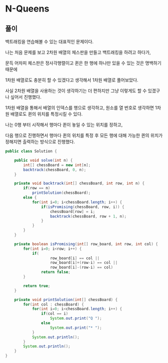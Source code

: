 # N-Queens

## 풀이

백트래킹을 연습해볼 수 있는 대표적인 문제이다.

나는 처음 문제를 보고 2차원 배열의 체스판을 만들고 백트래킹을 하려고 하다가,

문득 어차피 체스판은 정사각행렬이고 퀸은 한 행에 하나만 있을 수 있는 것은 명백하기 때문에

1차원 배열로도 충분히 할 수 있겠다고 생각해서 1차원 배열로 풀어보았다.

사실 2차원 배열을 사용하는 것이 생각하기는 더 편하지만 그냥 이렇게도 할 수 있겠구나 싶어서 진행했다.

1차원 배열을 통해서 배열의 인덱스를 행으로 생각하고, 원소를 열 번호로 생각하면 1차원 배열로도 퀸의 위치를 특정시킬 수 있다.

나는 0행 부터 시작해서 행마다 퀸이 놓일 수 있는 위치를 정하고,

다음 행으로 진행하면서 행마다 퀸의 위치를 특정 후 모든 행에 대해 가능한 퀸의 위치가 정해지면 출력하는 방식으로 진행했다.

```java
public class Solution {

    public void solve(int n) {
        int[] chessBoard = new int[n];
        backtrack(chessBoard, 0, n);
    }

    private void backtrack(int[] chessBoard, int row, int n) {
        if(row == n)
            printSolution(chessBoard);
        else {
            for(int i=0; i<chessBoard.length; i++) {
                if(isPromising(chessBoard, row, i)) {
                    chessBoard[row] = i;
                    backtrack(chessBoard, row + 1, n);
                }
            }
        }
    }

    private boolean isPromising(int[] row_board, int row, int col) {
        for(int i=0; i<row; i++) {
            if(
                    row_board[i] == col ||
                    row_board[i]+(row-i) == col ||
                    row_board[i]-(row-i) == col)
                return false;
        }

        return true;
    }

    private void printSolution(int[] chessBoard) {
        for(int col : chessBoard) {
            for(int i=0; i<chessBoard.length; i++) {
                if(col == i)
                    System.out.print("Q ");
                else
                    System.out.print("* ");
            }
            System.out.println();
        }
        System.out.println();
    }
}
```
